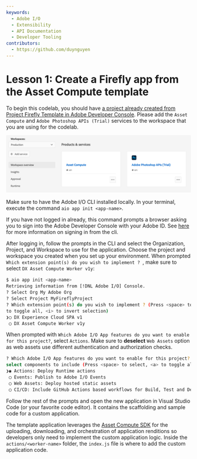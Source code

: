 ```yaml
---
keywords:
  - Adobe I/O
  - Extensibility
  - API Documentation
  - Developer Tooling
contributors: 
  - https://github.com/duynguyen 
---
```


# Lesson 1: Create a Firefly app from the Asset Compute template

To begin this codelab, you should have [a project already created from Project Firefly Template in Adobe Developer Console](../../getting_started/first_app.md#2-creating-a-new-project-on-developer-console). Please add the `Asset Compute` and `Adobe Photoshop APIs (Trial)` services to the workspace that you are using for the codelab.

![Console Workspace](assets/console-workspace.png)

Make sure to have the Adobe I/O CLI installed locally. In your terminal, execute the command `aio app init <app-name>`.

If you have not logged in already, this command prompts a browser asking you to sign into the Adobe Developer Console with your Adobe ID. See [here](../../getting_started/first_app.md#3-signing-in-from-cli) for more information on signing in from the cli.

After logging in, follow the prompts in the CLI and select the Organization, Project, and Workspace to use for the application. Choose the project and workspace you created when you set up your environment. When prompted `Which extension point(s) do you wish to implement ? `, make sure to select `DX Asset Compute Worker v1y`:

```bash
$ aio app init <app-name>
Retrieving information from [!DNL Adobe I/O] Console.
? Select Org My Adobe Org
? Select Project MyFireflyProject
? Which extension point(s) do you wish to implement ? (Press <space> to select, <a>
to toggle all, <i> to invert selection)
❯◯ DX Experience Cloud SPA v1
 ◯ DX Asset Compute Worker v1y
```

When prompted with `Which Adobe I/O App features do you want to enable for this project?`, select `Actions`. Make sure to **deselect** `Web Assets` option as web assets use different authentication and authorization checks.

```bash
? Which Adobe I/O App features do you want to enable for this project?
select components to include (Press <space> to select, <a> to toggle all, <i> to invert selection)
❯◉ Actions: Deploy Runtime actions
 ◯ Events: Publish to Adobe I/O Events
 ◯ Web Assets: Deploy hosted static assets
 ◯ CI/CD: Include GitHub Actions based workflows for Build, Test and Deploy
```

Follow the rest of the prompts and open the new application in Visual Studio Code (or your favorite code editor). It contains the scaffolding and sample code for a custom application.

The template application leverages the [Asset Compute SDK](https://github.com/adobe/asset-compute-sdk) for the uploading, downloading, and orchestration of application renditions so developers only need to implement the custom application logic. Inside the `actions/<worker-name>` folder, the `index.js` file is where to add the custom application code.
